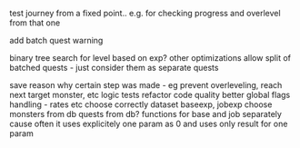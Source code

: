 test journey from a fixed point.. e.g. for checking progress and overlevel from that one

add batch quest warning

binary tree search for level based on exp? other optimizations
allow split of batched quests - just consider them as separate quests

save reason why certain step was made - eg prevent overleveling, reach next target monster, etc
logic tests
refactor
code quality
better global flags handling - rates etc
choose correctly dataset baseexp, jobexp
choose monsters from db
quests from db?
functions for base and job separately cause often it uses explicitely one param as 0 and uses only result for one param